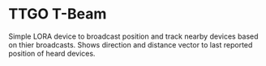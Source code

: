 # TTGO T-Beam
Simple LORA device to broadcast position and track nearby devices based on thier broadcasts.
Shows direction and distance vector to last reported position of heard devices.
